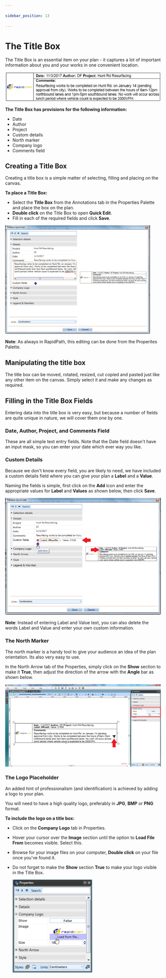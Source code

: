 ```yaml
---

sidebar_position: 13

---
```

# The Title Box

The Title Box is an essential item on your plan - it captures a lot of important information about you and your works in one convenient location.

![Example_of_a_Title_Box](./assets/Example_of_a_Title_Box.png)

**The Title Box has provisions for the following information:**

- Date
- Author
- Project
- Custom details
- North marker
- Company logo
- Comments field

## Creating a Title Box

Creating a title box is a simple matter of selecting, filling and placing on the canvas.

**To place a Title Box:**

- Select the **Title Box** from the Annotations tab in the Properties Palette and place the box on the plan.
- **Double click** on the Title Box to open **Quick Edit**.
- Fill in each of the required fields and click **Save**.

![Filling_in_the_Title_Box_in_Quick_Edit](./assets/Filling_in_the_Title_Box_in_Quick_Edit.png)

 **Note**: As always in RapidPath, this editing can be done from the Properites Palette.

## Manipulating the title box

The title box can be moved, rotated, resized, cut copied and pasted just like any other item on the canvas. Simply select it and make any changes as required.

## Filling in the Title Box Fields

Entering data into the title box is very easy, but because a number of fields are quite unique in nature, we will cover them one by one.

### Date, Author, Project, and Comments Field

These are all simple text entry fields. Note that the Date field doesn't have an input mask, so you can enter your date which ever way you like.

### Custom Details

Because we don't know every field, you are likely to need, we have included a custom details field where you can give your plan a **Label** and a **Value**.

Naming the fields is simple, first click on the **Add** icon  and enter the appropriate values for **Label** and **Values** as shown below, then click **Save**.

![Adding_Custom_Details_to_a_Title_Box](./assets/Adding_Custom_Details_to_a_Title_Box.png)

**Note**: Instead of entering Label and Value text, you can also delete the words Label and Value and enter your own custom information.

### The North Marker

The north marker is a handy tool to give your audience an idea of the plan orientation. Its also very easy to use.

In the North Arrow tab of the Properties, simply click on the **Show** section to make it **True**, then adjust the direction of the arrow with the **Angle** bar as shown below.

![Displaying_the_North_Arrow_in_the_Title_Box](./assets/Displaying_the_North_Arrow_in_the_Title_Box.png)

### The Logo Placeholder

An added hint of professionalism (and identification) is achieved by adding a logo to your plan.

You will need to have a high quality logo, preferably in **JPG**, **BMP** or **PNG** format.

**To include the logo on a title box:**

- Click on the **Company Logo** tab in Properties.
- Hover your cursor over the **Image** section until the option to **Load File From** becomes visible. Select this.
- Browse for your image files on your computer, **Double click** on your file once you've found it.
- Do not forget to make the **Show** section **True** to make your logo visible in the Title Box.

    ![Add_Company_Logo_on_the_Title_Box](./assets/Add_Company_Logo_on_the_Title_Box.png)
